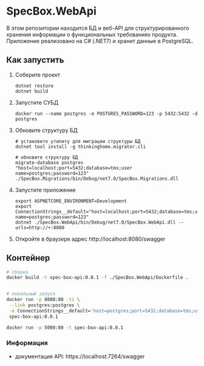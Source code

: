 # SpecBox.WebApi

В этом репозитории находится БД и веб-API для структурированного хранения информации о функциональных требованиях продукта. Приложение реализовано на C# (.NET7) и хранит данные в PostgreSQL.

## Как запустить

1. Соберите проект
   ```shell
   dotnet restore
   dotnet build
   ```
2. Запустите СУБД
   ```shell
   docker run --name postgres -e POSTGRES_PASSWORD=123 -p 5432:5432 -d postgres
   ```
3. Обновите структуру БД
   ```shell
   # установите утилиту для миграции структуры БД
   dotnet tool install -g thinkinghome.migrator.cli
   
   # обновите структуру БД
   migrate-database postgres "host=localhost;port=5432;database=tms;user name=postgres;password=123" ./SpecBox.Migrations/bin/Debug/net7.0/SpecBox.Migrations.dll
   ```
4. Запустите приложение
   ```shell
   export ASPNETCORE_ENVIRONMENT=Development
   export ConnectionStrings__default="host=localhost;port=5432;database=tms;user name=postgres;password=123"
   dotnet ./SpecBox.WebApi/bin/Debug/net7.0/SpecBox.WebApi.dll --urls=http://+:8080
   ```
5. Откройте в браузере адрес http://localhost:8080/swagger

## Контейнер

```bash
# сборка
docker build -t spec-box-api:0.0.1 -f ./SpecBox.WebApi/Dockerfile .


# локальный запуск
docker run -p 8080:80 -ti \
 --link postgres:postgres \
 -e ConnectionStrings__default='host=postgres;port=5432;database=tms;user name=postgres;password=123' \
 spec-box-api:0.0.1

docker run -p 5000:80 -t spec-box-api:0.0.1
```

### Информация

- документация API: https://localhost:7264/swagger


